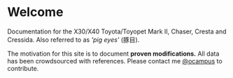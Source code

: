 # Welcome

Documentation for the X30/X40 Toyota/Toyopet Mark II, Chaser, Cresta and Cressida. Also referred to as _'pig eyes'_ (豚目).

The motivation for this site is to document **proven modifications.** All data has been crowdsourced with references. Please contact me [@ocampus](https://www.instagram.com/ocampus/) to contribute.
